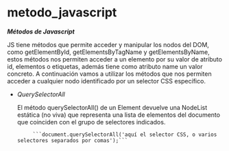# metodo_javascript




***Métodos de Javascript***


 JS tiene métodos que permite acceder y manipular los nodos del DOM, como getElementById, getElementsByTagName y getElementsByName, estos métodos nos permiten acceder a un elemento por su valor de atributo id, elementos o etiquetas, además tiene como atributo name un valor concreto. 
 A continuación vamos a utilizar los métodos que nos permiten acceder a cualquier nodo identificado por un selector CSS específico.

  - *QuerySelectorAll*
  
    El método querySelectorAll() de un Element devuelve una NodeList estática (no viva) que representa una lista de elementos del documento que 
    coinciden con el grupo de selectores indicados.
  
             ```document.querySelectorAll('aquí el selector CSS, o varios selectores separados por comas');```
   

  
